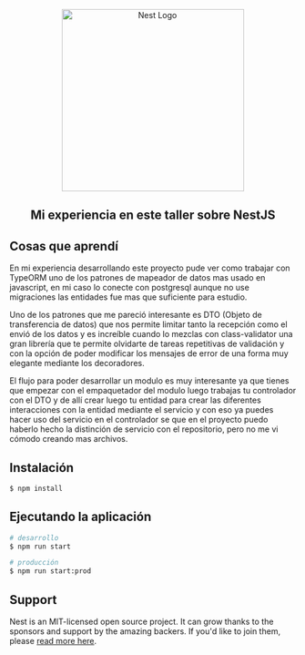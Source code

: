 <p align="center">
  <a href="http://nestjs.com/" target="blank"><img src="https://nestjs.com/img/logo_text.svg" width="320" alt="Nest Logo" /></a>
</p>

<h2 align="center">Mi experiencia en este taller sobre NestJS</h2>

## Cosas que aprendí

En mi experiencia desarrollando este proyecto pude ver como trabajar con TypeORM uno de los patrones de mapeador de datos mas usado en javascript, en mi caso lo conecte con postgresql aunque no use migraciones las entidades fue mas que suficiente para estudio.

Uno de los patrones que me pareció interesante es DTO (Objeto de transferencia de datos) que nos permite limitar tanto la recepción como el envió de los datos y es increíble cuando lo mezclas con class-validator una gran librería que te permite olvidarte de tareas repetitivas de validación y con la opción de poder modificar los mensajes de error de una forma muy elegante mediante los decoradores.

El flujo para poder desarrollar un modulo es muy interesante ya que tienes que empezar con el empaquetador del modulo luego trabajas tu controlador con el DTO y de allí crear luego tu entidad para crear las diferentes interacciones con la entidad mediante el servicio y con eso ya puedes hacer uso del servicio en el controlador se que en el proyecto puedo haberlo hecho la distinción de servicio con el repositorio, pero no me vi cómodo creando mas archivos.

## Instalación

```bash
$ npm install
```

## Ejecutando la aplicación

```bash
# desarrollo
$ npm run start

# producción
$ npm run start:prod
```

## Support

Nest is an MIT-licensed open source project. It can grow thanks to the sponsors and support by the amazing backers. If you'd like to join them, please [read more here](https://docs.nestjs.com/support).

